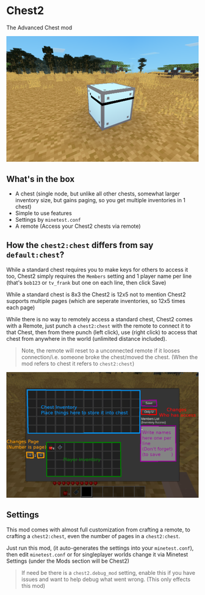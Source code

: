 # Chest2

The Advanced Chest mod

![screenshot](screenshot.png)

## What's in the box

- A chest (single node, but unlike all other chests, somewhat larger inventory size, but gains paging, so you get multiple inventories in 1 chest)
- Simple to use features
- Settings by `minetest.conf`
- A remote (Access your Chest2 chests via remote)

## How the `chest2:chest` differs from say `default:chest`?

While a standard chest requires you to make keys for others to access it too, Chest2 simply requires the `Members` setting and 1 player name per line (that's `bob123` or `tv_frank` but one on each line, then click Save)

While a standard chest is 8x3 the Chest2 is 12x5 not to mention Chest2 supports multiple pages (which are seperate inventories, so 12x5 times each page)

While there is no way to remotely access a standard chest, Chest2 comes with a Remote, just punch a `chest2:chest` with the remote to connect it to that Chest, then from there punch (left click), use (right click) to access that chest from anywhere in the world (unlimited distance included).

> Note, the remote will reset to a unconnected remote if it looses connection/i.e. someone broke the chest/moved the chest. (When the mod refers to chest it refers to `chest2:chest`)

![usage](usage.png)

## Settings

This mod comes with almost full customization from crafting a remote, to crafting a `chest2:chest`, even the number of pages in a `chest2:chest`.

Just run this mod, (it auto-generates the settings into your `minetest.conf`),
then edit `minetest.conf` or for singleplayer worlds change it via Minetest Settings (under the Mods section will be Chest2)

> If need be there is a `chest2.debug_mod` setting, enable this if you have issues and want to help debug what went wrong. (This only effects this mod)
